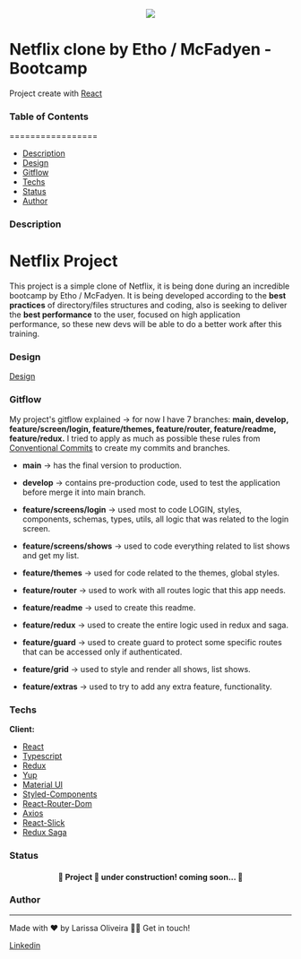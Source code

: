<p align="center">
  <img src="https://user-images.githubusercontent.com/82476805/171954276-4b4a2bc8-07b6-45a5-8919-29d6b8da7f38.png" />
</p>

# Netflix clone by Etho / McFadyen - Bootcamp

Project create with [React](https://reactjs.org/)

### Table of Contents
=================
   * [Description](#Description)
   * [Design](#Design)
   * [Gitflow](#Gitflow)
   * [Techs](#Techs)
   * [Status](#Status)
   * [Author](#Author)
 
### Description
# Netflix Project
 
This project is a simple clone of Netflix, it is being done during an incredible bootcamp by Etho / McFadyen. 
It is being developed according to the **best practices** of directory/files structures and coding, also is seeking to deliver the **best performance** to the user, focused on high application performance, so these new devs will be able to do a better work after this training.

### Design
[Design](https://xd.adobe.com/view/9a195402-0530-4f98-80ee-8b27b0e10759-cf4a/)

### Gitflow

My project's gitflow explained -> for now I have 7 branches: **main, develop, feature/screen/login, feature/themes, feature/router, feature/readme, feature/redux.**
I tried to apply as much as possible these rules from [Conventional Commits](https://www.conventionalcommits.org/en/v1.0.0/) to create my commits and branches.
 
* **main** -> has the final version to production.

* **develop** -> contains pre-production code, used to test the application before merge it into main branch.

* **feature/screens/login** -> used most to code LOGIN, styles, components, schemas, types, utils, all logic that was related to the login screen.

* **feature/screens/shows** -> used to code everything related to list shows and get my list.

* **feature/themes** -> used for code related to the themes, global styles.

* **feature/router** -> used to work with all routes logic that this app needs.

* **feature/readme** -> used to create this readme.

* **feature/redux** -> used to create the entire logic used in redux and saga.

* **feature/guard** -> used to create guard to protect some specific routes that can be accessed only if authenticated.

* **feature/grid** -> used to style and render all shows, list shows.

* **feature/extras** -> used to try to add any extra feature, functionality.

### Techs

**Client:** 
   * [React](https://reactjs.org/docs/getting-started.html)
   * [Typescript](https://www.typescriptlang.org/docs/)
   * [Redux](https://redux.js.org/tutorials/essentials/part-1-overview-concepts)
   * [Yup](https://github.com/jquense/yup)
   * [Material UI](https://mui.com/pt/material-ui/getting-started/installation/)
   * [Styled-Components](https://styled-components.com/docs)
   * [React-Router-Dom](https://v5.reactrouter.com/web/guides/quick-start)
   * [Axios](https://axios-http.com/docs/intro)
   * [React-Slick](https://react-slick.neostack.com/docs/get-started/)
   * [Redux Saga](https://redux-saga.js.org/)
 
 ### Status
 
 <h4 align="center"> 
	🚧  Project 🚀 under construction! coming soon...  🚧
</h4>

### Author
---
Made with ❤️ by Larissa Oliveira 👋🏽 Get in touch!

<a target="_blank" href="https://www.linkedin.com/in/larissakoliveira/"> Linkedin 
	
</a>
